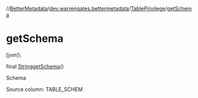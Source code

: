 //[BetterMetadata](../../../index.md)/[dev.warrengates.bettermetadata](../index.md)/[TablePrivilege](index.md)/[getSchema](get-schema.md)

# getSchema

[jvm]\

final [String](https://docs.oracle.com/javase/8/docs/api/java/lang/String.html)[getSchema](get-schema.md)()

Schema

Source column: TABLE_SCHEM
